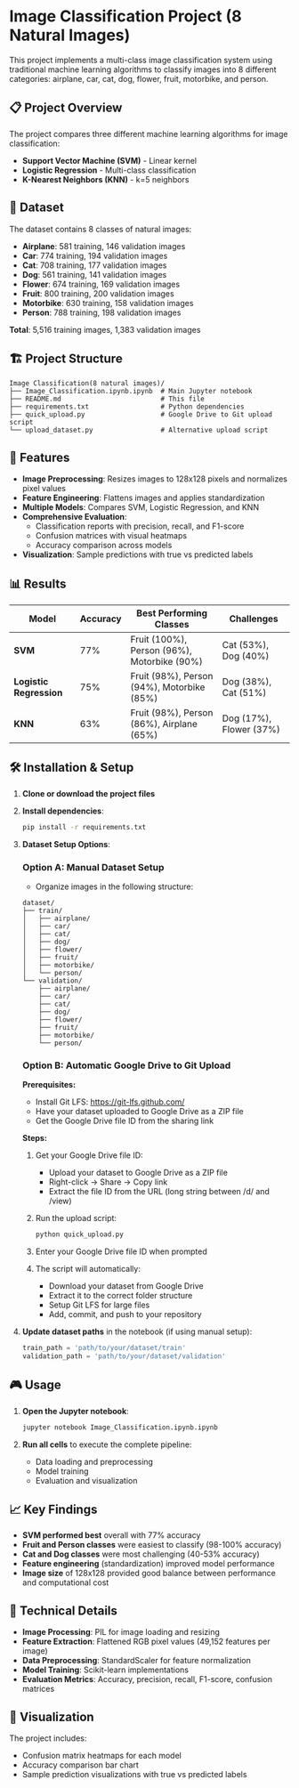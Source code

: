 # Image Classification Project (8 Natural Images)

This project implements a multi-class image classification system using traditional machine learning algorithms to classify images into 8 different categories: airplane, car, cat, dog, flower, fruit, motorbike, and person.

## 📋 Project Overview

The project compares three different machine learning algorithms for image classification:
- **Support Vector Machine (SVM)** - Linear kernel
- **Logistic Regression** - Multi-class classification
- **K-Nearest Neighbors (KNN)** - k=5 neighbors

## 🎯 Dataset

The dataset contains 8 classes of natural images:
- **Airplane**: 581 training, 146 validation images
- **Car**: 774 training, 194 validation images  
- **Cat**: 708 training, 177 validation images
- **Dog**: 561 training, 141 validation images
- **Flower**: 674 training, 169 validation images
- **Fruit**: 800 training, 200 validation images
- **Motorbike**: 630 training, 158 validation images
- **Person**: 788 training, 198 validation images

**Total**: 5,516 training images, 1,383 validation images

## 🏗️ Project Structure

```
Image Classification(8 natural images)/
├── Image_Classification.ipynb.ipynb  # Main Jupyter notebook
├── README.md                         # This file
├── requirements.txt                  # Python dependencies
├── quick_upload.py                   # Google Drive to Git upload script
└── upload_dataset.py                 # Alternative upload script
```

## 🚀 Features

- **Image Preprocessing**: Resizes images to 128x128 pixels and normalizes pixel values
- **Feature Engineering**: Flattens images and applies standardization
- **Multiple Models**: Compares SVM, Logistic Regression, and KNN
- **Comprehensive Evaluation**: 
  - Classification reports with precision, recall, and F1-score
  - Confusion matrices with visual heatmaps
  - Accuracy comparison across models
- **Visualization**: Sample predictions with true vs predicted labels

## 📊 Results

| Model | Accuracy | Best Performing Classes | Challenges |
|-------|----------|------------------------|------------|
| **SVM** | 77% | Fruit (100%), Person (96%), Motorbike (90%) | Cat (53%), Dog (40%) |
| **Logistic Regression** | 75% | Fruit (98%), Person (94%), Motorbike (85%) | Dog (38%), Cat (51%) |
| **KNN** | 63% | Fruit (98%), Person (86%), Airplane (65%) | Dog (17%), Flower (37%) |

## 🛠️ Installation & Setup

1. **Clone or download the project files**

2. **Install dependencies**:
   ```bash
   pip install -r requirements.txt
   ```

3. **Dataset Setup Options**:

   ### Option A: Manual Dataset Setup
   - Organize images in the following structure:
   ```
   dataset/
   ├── train/
   │   ├── airplane/
   │   ├── car/
   │   ├── cat/
   │   ├── dog/
   │   ├── flower/
   │   ├── fruit/
   │   ├── motorbike/
   │   └── person/
   └── validation/
       ├── airplane/
       ├── car/
       ├── cat/
       ├── dog/
       ├── flower/
       ├── fruit/
       ├── motorbike/
       └── person/
   ```

   ### Option B: Automatic Google Drive to Git Upload
   
   **Prerequisites:**
   - Install Git LFS: https://git-lfs.github.com/
   - Have your dataset uploaded to Google Drive as a ZIP file
   - Get the Google Drive file ID from the sharing link

   **Steps:**
   1. Get your Google Drive file ID:
      - Upload your dataset to Google Drive as a ZIP file
      - Right-click → Share → Copy link
      - Extract the file ID from the URL (long string between /d/ and /view)
   
   2. Run the upload script:
      ```bash
      python quick_upload.py
      ```
   
   3. Enter your Google Drive file ID when prompted
   
   4. The script will automatically:
      - Download your dataset from Google Drive
      - Extract it to the correct folder structure
      - Setup Git LFS for large files
      - Add, commit, and push to your repository

4. **Update dataset paths** in the notebook (if using manual setup):
   ```python
   train_path = 'path/to/your/dataset/train'
   validation_path = 'path/to/your/dataset/validation'
   ```

## 🎮 Usage

1. **Open the Jupyter notebook**:
   ```bash
   jupyter notebook Image_Classification.ipynb.ipynb
   ```

2. **Run all cells** to execute the complete pipeline:
   - Data loading and preprocessing
   - Model training
   - Evaluation and visualization

## 📈 Key Findings

- **SVM performed best** overall with 77% accuracy
- **Fruit and Person classes** were easiest to classify (98-100% accuracy)
- **Cat and Dog classes** were most challenging (40-53% accuracy)
- **Feature engineering** (standardization) improved model performance
- **Image size** of 128x128 provided good balance between performance and computational cost

## 🔧 Technical Details

- **Image Processing**: PIL for image loading and resizing
- **Feature Extraction**: Flattened RGB pixel values (49,152 features per image)
- **Data Preprocessing**: StandardScaler for feature normalization
- **Model Training**: Scikit-learn implementations
- **Evaluation Metrics**: Accuracy, precision, recall, F1-score, confusion matrices

## 🎨 Visualization

The project includes:
- Confusion matrix heatmaps for each model
- Accuracy comparison bar chart
- Sample prediction visualizations with true vs predicted labels



 